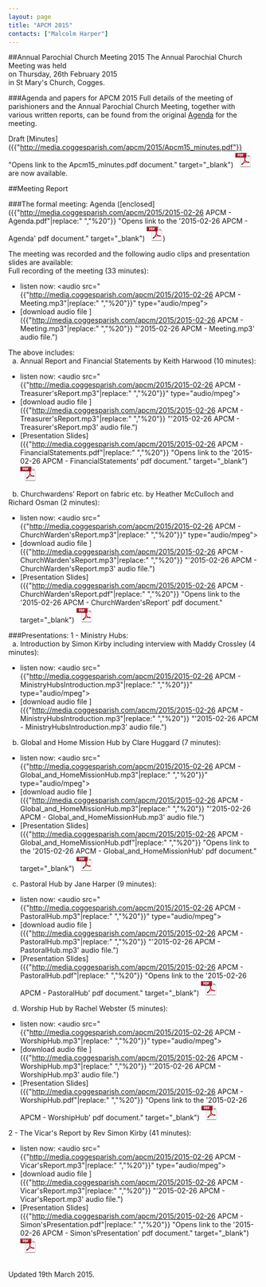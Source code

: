 ```yaml
---
layout: page
title: "APCM 2015"
contacts: ["Malcolm Harper"]
---
```

##Annual Parochial Church Meeting 2015
The Annual Parochial Church Meeting was held<br>
on Thursday, 26th February 2015<br>
in St Mary's Church, Cogges.

###Agenda and papers for APCM 2015
Full details of the meeting of parishioners and the Annual Parochial Church Meeting, together with various written reports, can be found
from the original [Agenda](agenda.html "Opens link to the 'Agenda and papers for APCM 2015' page") for the meeting.

Draft [Minutes]({{"http://media.coggesparish.com/apcm/2015/Apcm15_minutes.pdf"}} "Opens link to the Apcm15_minutes.pdf document." target="_blank") ![PDF](/images/pdficon_large.png) are now available.


##Meeting Report

###The formal meeting:
Agenda ([enclosed]({{"http://media.coggesparish.com/apcm/2015/2015-02-26 APCM - Agenda.pdf"|replace:" ","%20"}} "Opens link to the '2015-02-26 APCM - Agenda' pdf document." target="_blank") ![PDF](/images/pdficon_large.png))

The meeting was recorded and the following audio clips and presentation slides are available:<br>
Full recording of the meeting (33 minutes):
- listen now: <audio src="{{"http://media.coggesparish.com/apcm/2015/2015-02-26 APCM - Meeting.mp3"|replace:" ","%20"}}" type="audio/mpeg"></audio>
- [download audio file ]({{"http://media.coggesparish.com/apcm/2015/2015-02-26 APCM - Meeting.mp3"|replace:" ","%20"}} "'2015-02-26 APCM - Meeting.mp3' audio file.")

The above includes:<br>
&nbsp;&nbsp;a. Annual Report and Financial Statements by Keith Harwood (10 minutes):
- listen now: <audio src="{{"http://media.coggesparish.com/apcm/2015/2015-02-26 APCM - Treasurer'sReport.mp3"|replace:" ","%20"}}" type="audio/mpeg"></audio>
- [download audio file ]({{"http://media.coggesparish.com/apcm/2015/2015-02-26 APCM - Treasurer'sReport.mp3"|replace:" ","%20"}} "'2015-02-26 APCM - Treasurer'sReport.mp3' audio file.")
- [Presentation Slides]({{"http://media.coggesparish.com/apcm/2015/2015-02-26 APCM - FinancialStatements.pdf"|replace:" ","%20"}} "Opens link to the '2015-02-26 APCM - FinancialStatements' pdf document." target="_blank") ![PDF](/images/pdficon_large.png)

&nbsp;&nbsp;b. Churchwardens’ Report on fabric etc. by Heather McCulloch and Richard Osman (2 minutes):
- listen now: <audio src="{{"http://media.coggesparish.com/apcm/2015/2015-02-26 APCM - ChurchWarden'sReport.mp3"|replace:" ","%20"}}" type="audio/mpeg"></audio>
- [download audio file ]({{"http://media.coggesparish.com/apcm/2015/2015-02-26 APCM - ChurchWarden'sReport.mp3"|replace:" ","%20"}} "'2015-02-26 APCM - ChurchWarden'sReport.mp3' audio file.")
- [Presentation Slides]({{"http://media.coggesparish.com/apcm/2015/2015-02-26 APCM - ChurchWarden'sReport.pdf"|replace:" ","%20"}} "Opens link to the '2015-02-26 APCM - ChurchWarden'sReport' pdf document." target="_blank") ![PDF](/images/pdficon_large.png)

###Presentations:
1 - Ministry Hubs:<br>
&nbsp;&nbsp;a. Introduction by Simon Kirby including interview with Maddy Crossley (4 minutes):
- listen now: <audio src="{{"http://media.coggesparish.com/apcm/2015/2015-02-26 APCM - MinistryHubsIntroduction.mp3"|replace:" ","%20"}}" type="audio/mpeg"></audio>
- [download audio file ]({{"http://media.coggesparish.com/apcm/2015/2015-02-26 APCM - MinistryHubsIntroduction.mp3"|replace:" ","%20"}} "'2015-02-26 APCM - MinistryHubsIntroduction.mp3' audio file.")

&nbsp;&nbsp;b. Global and Home Mission Hub by Clare Huggard (7 minutes):
- listen now: <audio src="{{"http://media.coggesparish.com/apcm/2015/2015-02-26 APCM - Global_and_HomeMissionHub.mp3"|replace:" ","%20"}}" type="audio/mpeg"></audio>
- [download audio file ]({{"http://media.coggesparish.com/apcm/2015/2015-02-26 APCM - Global_and_HomeMissionHub.mp3"|replace:" ","%20"}} "'2015-02-26 APCM - Global_and_HomeMissionHub.mp3' audio file.")
- [Presentation Slides]({{"http://media.coggesparish.com/apcm/2015/2015-02-26 APCM - Global_and_HomeMissionHub.pdf"|replace:" ","%20"}} "Opens link to the '2015-02-26 APCM - Global_and_HomeMissionHub' pdf document." target="_blank") ![PDF](/images/pdficon_large.png)

&nbsp;&nbsp;c. Pastoral Hub by Jane Harper (9 minutes):
- listen now: <audio src="{{"http://media.coggesparish.com/apcm/2015/2015-02-26 APCM - PastoralHub.mp3"|replace:" ","%20"}}" type="audio/mpeg"></audio>
- [download audio file ]({{"http://media.coggesparish.com/apcm/2015/2015-02-26 APCM - PastoralHub.mp3"|replace:" ","%20"}} "'2015-02-26 APCM - PastoralHub.mp3' audio file.")
- [Presentation Slides]({{"http://media.coggesparish.com/apcm/2015/2015-02-26 APCM - PastoralHub.pdf"|replace:" ","%20"}} "Opens link to the '2015-02-26 APCM - PastoralHub' pdf document." target="_blank") ![PDF](/images/pdficon_large.png)

&nbsp;&nbsp;d. Worship Hub by Rachel Webster (5 minutes):
- listen now: <audio src="{{"http://media.coggesparish.com/apcm/2015/2015-02-26 APCM - WorshipHub.mp3"|replace:" ","%20"}}" type="audio/mpeg"></audio>
- [download audio file ]({{"http://media.coggesparish.com/apcm/2015/2015-02-26 APCM - WorshipHub.mp3"|replace:" ","%20"}} "'2015-02-26 APCM - WorshipHub.mp3' audio file.")
- [Presentation Slides]({{"http://media.coggesparish.com/apcm/2015/2015-02-26 APCM - WorshipHub.pdf"|replace:" ","%20"}} "Opens link to the '2015-02-26 APCM - WorshipHub' pdf document." target="_blank") ![PDF](/images/pdficon_large.png)

2 - The Vicar's Report by Rev Simon Kirby (41 minutes):
- listen now: <audio src="{{"http://media.coggesparish.com/apcm/2015/2015-02-26 APCM - Vicar'sReport.mp3"|replace:" ","%20"}}" type="audio/mpeg"></audio>
- [download audio file ]({{"http://media.coggesparish.com/apcm/2015/2015-02-26 APCM - Vicar'sReport.mp3"|replace:" ","%20"}} "'2015-02-26 APCM - Vicar'sReport.mp3' audio file.")
- [Presentation Slides]({{"http://media.coggesparish.com/apcm/2015/2015-02-26 APCM - Simon'sPresentation.pdf"|replace:" ","%20"}} "Opens link to the '2015-02-26 APCM - Simon'sPresentation' pdf document." target="_blank") ![PDF](/images/pdficon_large.png)

<br>
<span>Updated 19th March 2015.</span>
